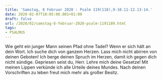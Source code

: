 ```yaml
---
title: 'Samstag, 8 Februar 2020 : Psalm 119(118),9-10.11-12.13-14.'
date: 2020-02-07T18:05:00.001+01:00
draft: false
url: /2020/02/samstag-8-februar-2020-psalm-1191189.html
tags: 
- PSALMUS
---
```


Wie geht ein junger Mann seinen Pfad ohne Tadel? Wenn er sich hält an dein Wort. Ich suche dich von ganzem Herzen. Lass mich nicht abirren von deinen Geboten! Ich berge deinen Spruch im Herzen, damit ich gegen dich nicht sündige. Gepriesen seist du, Herr. Lehre mich deine Gesetze! Mit meinen Lippen verkünde ich alle Urteile deines Mundes. Nach deinen Vorschriften zu leben freut mich mehr als großer Besitz.